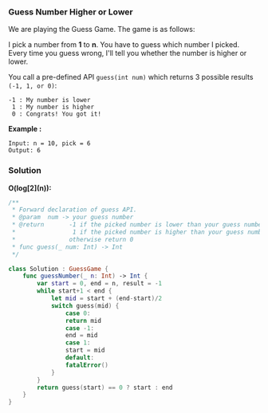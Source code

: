 
### Guess Number Higher or Lower

We are playing the Guess Game. The game is as follows:

I pick a number from __1__ to __n__. You have to guess which number I picked.</br>
Every time you guess wrong, I'll tell you whether the number is higher or lower.

You call a pre-defined API `guess(int num)` which returns 3 possible results `(-1, 1, or 0)`:
```
-1 : My number is lower
 1 : My number is higher
 0 : Congrats! You got it!
```

__Example :__
```
Input: n = 10, pick = 6
Output: 6
```

### Solution
__O(log\[2\](n)):__
```Swift
/** 
 * Forward declaration of guess API.
 * @param  num -> your guess number
 * @return       -1 if the picked number is lower than your guess number
 *                1 if the picked number is higher than your guess number
 *               otherwise return 0
 * func guess(_ num: Int) -> Int 
 */

class Solution : GuessGame {
    func guessNumber(_ n: Int) -> Int {
        var start = 0, end = n, result = -1
        while start+1 < end {
            let mid = start + (end-start)/2
            switch guess(mid) {
                case 0:
                return mid
                case -1:
                end = mid
                case 1:
                start = mid
                default:
                fatalError()
            }
        }
        return guess(start) == 0 ? start : end
    }
}
```